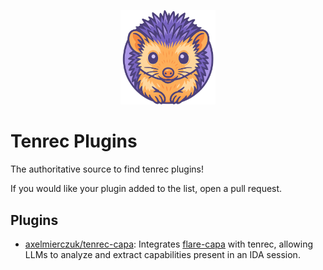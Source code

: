 
<p align="center">
  <img alt="logo" src="https://raw.githubusercontent.com/axelmierczuk/tenrec/refs/heads/main/tenrec/documentation/static/_media/icon.svg" width="30%" height="30%">
</p>

# Tenrec Plugins

The authoritative source to find tenrec plugins! 

If you would like your plugin added to the list, open a pull request.

## Plugins

- [axelmierczuk/tenrec-capa](https://github.com/axelmierczuk/tenrec-capa): Integrates [flare-capa](https://github.com/mandiant/capa) with tenrec, allowing LLMs to analyze and extract capabilities present in an IDA session.
